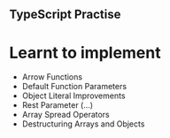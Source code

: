 ## TypeScript Practise

# Learnt to implement
- Arrow Functions
- Default Function Parameters
- Object Literal Improvements
- Rest Parameter (...)
- Array Spread Operators
- Destructuring Arrays and Objects